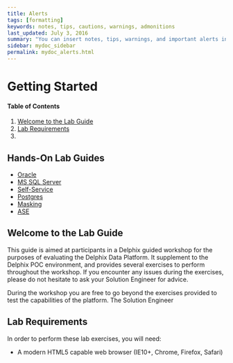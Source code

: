 ```yaml
---
title: Alerts
tags: [formatting]
keywords: notes, tips, cautions, warnings, admonitions
last_updated: July 3, 2016
summary: "You can insert notes, tips, warnings, and important alerts in your content."
sidebar: mydoc_sidebar
permalink: mydoc_alerts.html
---
```



# Getting Started

#### Table of Contents
1. [Welcome to the Lab Guide](#welcome)
2. [Lab Requirements](#requirements)
3. 

## Hands-On Lab Guides
 * [Oracle](/oracle-exercises/README.md)
 * [MS SQL Server](/mssql-exercises/README.md)
 * [Self-Service](/self-service/INSTRUCTIONS.md)
 * [Postgres](/postgresql/instructions.md)
 * [Masking ](/masking/INSTRUCTIONS.md)
 * [ASE](/ase-admin/INSTRUCTIONS.md)

## <a id="welcome"></a>Welcome to the Lab Guide

This guide is aimed at participants in a Delphix guided workshop for the purposes of evaluating the Delphix Data Platform. 
It supplement to the Delphix POC environment, and provides several exercises to perform throughout the workshop. If you encounter any issues during the exercises, please do not hesitate to ask your Solution Engineer for advice.

During the workshop you are free to go beyond the exercises provided to test the capabilities of the platform. The Solution Engineer

## <a id="requirements"></a>Lab Requirements

In order to perform these lab exercises, you will need:

  * A modern HTML5 capable web browser (IE10+, Chrome, Firefox, Safari)
